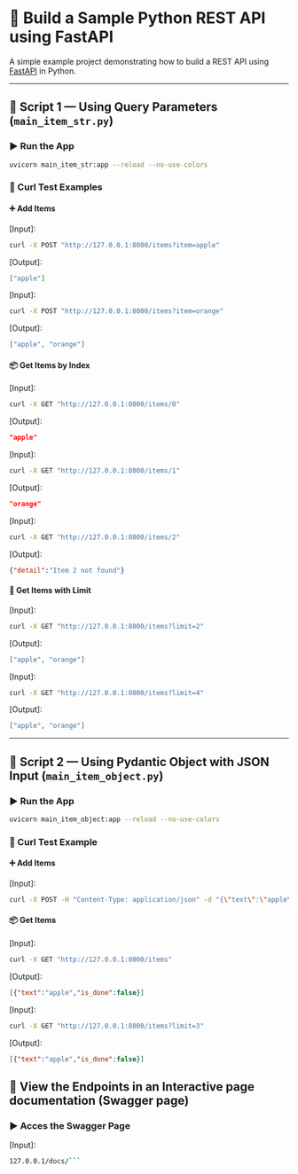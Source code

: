 # 🚀 Build a Sample Python REST API using FastAPI

A simple example project demonstrating how to build a REST API using [FastAPI](https://fastapi.tiangolo.com/) in Python.

---

## 📄 Script 1 — Using Query Parameters (`main_item_str.py`)

### ▶️ Run the App

```bash
uvicorn main_item_str:app --reload --no-use-colors
```

### 🧪 Curl Test Examples

#### ➕ Add Items

[Input]:

```bash
curl -X POST "http://127.0.0.1:8000/items?item=apple"
```

[Output]:

```json
["apple"]
```

[Input]:

```bash
curl -X POST "http://127.0.0.1:8000/items?item=orange"
```

[Output]:

```json
["apple", "orange"]
```

#### 📦 Get Items by Index

[Input]:

```bash
curl -X GET "http://127.0.0.1:8000/items/0"
```

[Output]:

```json
"apple"
```

[Input]:

```bash
curl -X GET "http://127.0.0.1:8000/items/1"
```

[Output]:

```json
"orange"
```

[Input]:

```bash
curl -X GET "http://127.0.0.1:8000/items/2"
```

[Output]:

```json
{"detail":"Item 2 not found"}
```

#### 📜 Get Items with Limit

[Input]:

```bash
curl -X GET "http://127.0.0.1:8000/items?limit=2"
```

[Output]:

```json
["apple", "orange"]
```

[Input]:

```bash
curl -X GET "http://127.0.0.1:8000/items?limit=4"
```

[Output]:

```json
["apple", "orange"]
```

---

## 📄 Script 2 — Using Pydantic Object with JSON Input (`main_item_object.py`)

### ▶️ Run the App

```bash
uvicorn main_item_object:app --reload --no-use-colors
```

### 🧪 Curl Test Example

#### ➕ Add Items

[Input]:

```bash
curl -X POST -H "Content-Type: application/json" -d "{\"text\":\"apple\"}" "http://127.0.0.1:8000/items"
```

#### 📦 Get Items

[Input]:

```bash
curl -X GET "http://127.0.0.1:8000/items"
```

[Output]:

```json
[{"text":"apple","is_done":false}]
```

[Input]:

```bash
curl -X GET "http://127.0.0.1:8000/items?limit=3"
```

[Output]:

```json
[{"text":"apple","is_done":false}]
```

## 📄 View the Endpoints in an Interactive page documentation (Swagger page)

### ▶️ Acces the Swagger Page

[Input]:

```bash
127.0.0.1/docs/```